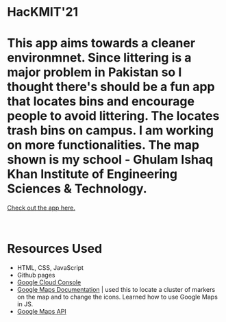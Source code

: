 # HacKMIT'21
# This app aims towards a cleaner environmnet. Since littering is a major problem in Pakistan so I thought there's should be a fun app that locates bins and encourage people to avoid littering. The locates trash bins on campus. I am working on more functionalities. The map shown is my school - Ghulam Ishaq Khan Institute of Engineering Sciences & Technology.
[Check out the app here.](https://kowais915.github.io/HackMIT-21/)

$~~~~$

# Resources Used
- HTML, CSS, JavaScript
- Github pages
- [Google Cloud Console](https://console.cloud.google.com/)
- [Google Maps Documentation](https://developers.google.com/maps/documentation) | used this to locate a cluster of markers on the map and to change the icons. Learned how to use Google Maps in JS.
- [Google Maps API](https://developers.google.com/maps)
